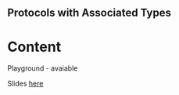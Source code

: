 ## Protocols with Associated Types

# Content

Playground - avaiable

Slides [here](https://www.slideshare.net/vinciusreal/protocols-with-associated-types)
